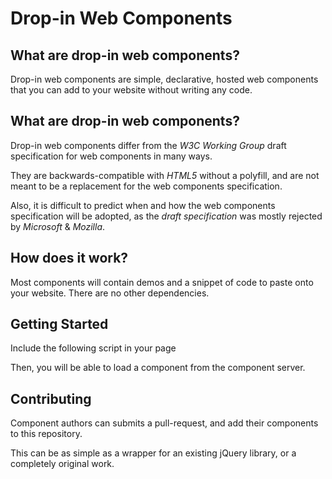 # Drop-in Web Components

## What are drop-in web components?

Drop-in web components are simple, declarative, hosted web components that you can add to your website without writing any code.

## What are drop-in web components?

Drop-in web components differ from the *W3C Working Group* draft specification for web components in many ways.

They are backwards-compatible with *HTML5* without a polyfill, and are not meant to be a replacement for the web components specification.

Also, it is difficult to predict when and how the web components specification will be adopted, as the *draft specification* was mostly rejected by *Microsoft* & *Mozilla*.

## How does it work?

Most components will contain demos and a snippet of code to paste onto your website. There are no other dependencies.

## Getting Started

Include the following script in your page
    <script src="http://wpages.co/components/library/loader.js"></script>  
    
Then, you will be able to load a component from the component server.

## Contributing

Component authors can submits a pull-request, and add their components to this repository.

This can be as simple as a wrapper for an existing jQuery library, or a completely original work.


